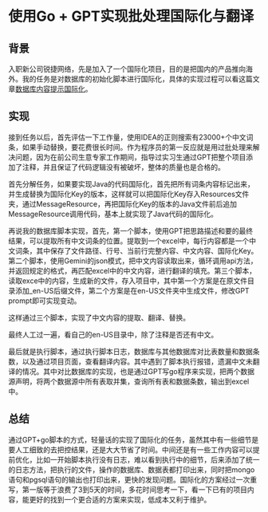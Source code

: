 # 使用Go + GPT实现批处理国际化与翻译

## 背景

入职新公司锐捷网络，先是加入了一个国际化项目，目的是把国内的产品推向海外。我的任务是对数据库的初始化脚本进行国际化，具体的实现过程可以看这篇文章[数据库内容提示国际化](../eaasy/eaasy-2.md)。

## 实现

接到任务以后，首先评估一下工作量，使用IDEA的正则搜索有23000+个中文词条，如果手动替换，要花费很长时间。作为程序员的第一反应就是用过批处理来解决问题，因为在前公司生意专家工作期间，指导过实习生通过GPT把整个项目添加了注释，并且保证了代码逻辑没有被破坏，整体的质量也是合格的。

首先分解任务，如果要实现Java的代码国际化，首先把所有词条内容标记出来，并生成替换为国际化Key的版本，这样就可以把国际化Key存入Resources文件夹，通过MessageResource，再把国际化Key的版本的Java文件前后追加MessageResource调用代码，基本上就实现了Java代码的国际化。

再说我的数据库脚本实现，首先，第一个脚本，使用GPT把思路描述和要的最终结果，可以提取所有中文词条的位置。提取到一个excel中，每行内容都是一个中文词条，其中保存了文件路径、行号、当前行完整内容、中文内容、国际化Key。第二个脚本，使用Gemini的json模式，把中文内容读取出来，循环调用api方法，并返回规定的格式，再匹配excel中的中文内容，进行翻译的填充。第三个脚本，读取exce中的内容，生成新的文件，存入项目中，其中第一个方案是在原文件目录添加_en-US后缀文件，第二个方案是在en-US文件夹中生成文件，修改GPT prompt即可实现变动。

这样通过三个脚本，实现了中文内容的提取、翻译、替换。

最终人工过一遍，看自己的en-US目录中，除了注释是否还有中文。

最后就是执行脚本，通过执行脚本日志，数据库与其他数据库对比表数量和数据条数，以及通过项目页面，查看翻译内容。其中遇到了脚本执行报错，遗漏中文未翻译的情况。其中对比数据库的实现，也是通过GPT写go程序来实现，把两个数据源声明，将两个数据源中所有表取并集，查询所有表和数据条数，输出到excel中。

## 总结

通过GPT+go脚本的方式，轻量话的实现了国际化的任务，虽然其中有一些细节是要人工细致的去把控结果，还是大大节省了时间。中间还是有一些工作内容可以提前优化，比如一开始脚本执行没有日志，难以看到执行中的细节，后来添加了统一的日志方法，把执行的文件，操作的数据库、数据表都打印出来，同时把mongo语句和pgsql语句的输出也打印出来，更快的发现问题。国际化的方案经过一次重写，第一版等于浪费了3到5天的时间，多花时间思考一下，看一下已有的项目内容，能更好的找到一个更合适的方案来实现，低成本又利于维护。
